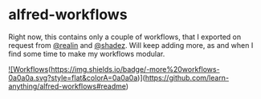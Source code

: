 # alfred-workflows

Right now, this contains only a couple of workflows, that I exported on request from [@realin][1] and [@shadez][2]. Will keep adding more, as and when I find some time to make my workflows modular.


[!\[Workflows]()(https://img.shields.io/badge/-more%20workflows-0a0a0a.svg?style=flat&colorA=0a0a0a)](https://github.com/learn-anything/alfred-workflows#readme)

[1]:	https://twitter.com/realin
[2]:	https://twitter.com/shadez
